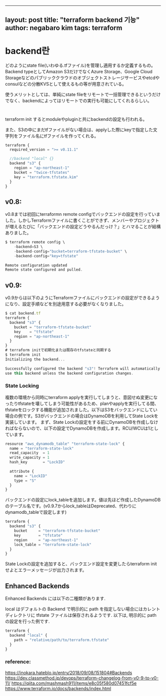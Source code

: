 
---
layout: post
title:  "terraform backend 기능"
author: negabaro kim
tags: terraform
---

# backend란

どのようにstate file(いわゆる.tfファイル)を管理し適用するか定義するもの。
Backend typeとしてAmazon S3だけでなくAzure Storage、Google Cloud Storageなどのパブリッククラウドのオブジェクトストレージサービスやetcdやconsulなどの分散KVSとして使えるもの等が用意されている。

使うメリットとしては、単純にstate fileをリモートで一括管理できるというだけでなく、backendによってはリモートでの実行も可能にしてくれるらしい。

# 

terraform init するとmoduleやpluginと共にbackendの設定も行われる。


また、S3の中にまだtfファイルがない場合は、applyした際にkeyで指定した文字列をファイル名にtfファイルを作ってくれる。



```js
terraform {
  required_version = ">= v0.11.1"

  //backend "local" {}
  backend "s3" {
    region = "ap-northeast-1"
    bucket = "twice-tfstates"
    key = "terraform.tfstate.kim"
  }
}
```


## v0.8:
v0.8までは初回にterraformn remote configでバックエンドの設定を行っていました。しかしTerraformファイルに書くことができず、メンバーやプロジェクトが増えるたびに「バックエンドの設定どうやるんだっけ？」とハマることが結構ありました。

```js
$ terraform remote config \
    -backend=S3 \
    -backend-config="bucket=terraform-tfstate-bucket" \
    -backend-config="key=tfstate"
 
Remote configuration updated
Remote state configured and pulled.
```

## v0.9:
v0.9からは以下のようにTerraformファイルにバックエンドの設定ができるようになり、設定手順などを別途用意する必要がなくなりました。

```js
$ cat backend.tf
terraform {
  backend "s3" {
    bucket = "terraform-tfstate-bucket"
    key    = "tfstate"
    region = "ap-northeast-1"
  }
}
# terraform initで初期化または既存のtfstateと同期する
$ terraform init
Initializing the backend...
 
Successfully configured the backend "s3"! Terraform will automatically
use this backend unless the backend configuration changes.
```

### State Locking
複数の環境から同時にterraform applyを実行してしまうと、意図せぬ変更になったりtfstateを壊してしまう可能性があるため、planやapplyを実行してる間、tfstateをロックする機能が追加されました。以下はS3をバックエンドにしてい場合の例です。S3がバックエンドの場合はDynamoDBを利用してState Lockを実装しています。
まず、State Lockの設定をする前にDynamoDBを作成しなければならないので、以下の設定でDynamoDBを作成します。RCU/WCUは1としています。
```js
resource "aws_dynamodb_table" "terraform-state-lock" {
  name = "terraform-state-lock"
  read_capacity  = 1
  write_capacity = 1
  hash_key       = "LockID"
 
  attribute {
    name = "LockID"
    type = "S"
  }
}
```
バックエンドの設定にlock_tableを追加します。値は先ほど作成したDynamoDBのテーブル名です。(v0.9.7からlock_tableはDeprecated、代わりにdynamodb_tableで設定します)

```js
terraform {
  backend "s3" {
    bucket     = "terraform-tfstate-bucket"
    key        = "tfstate"
    region     = "ap-northeast-1"
    lock_table = "terraform-state-lock"
  }
}
```
State Lockの設定を追加すると、バックエンド設定を変更したらterraform initせよとエラーメッセージが出力されます。

## Enhanced Backends
Enhanced Backends には以下の二種類があります.

local はデフォルトの Backend で明示的に path を指定しない場合にはカレントディレクトリに tfstate ファイルは保存されるようです. 以下は, 明示的に path の設定を行った例です.
```js
terraform {
  backend "local" {
    path = "relative/path/to/terraform.tfstate"
  }
}
```

### reference:
https://inokara.hateblo.jp/entry/2018/09/08/151804#Backends
https://dev.classmethod.jp/devops/terraform-changelog-from-v0-9-to-v0-11/
https://qiita.com/mashmash911/items/e8c05f580d07451fcf5e
https://www.terraform.io/docs/backends/index.html